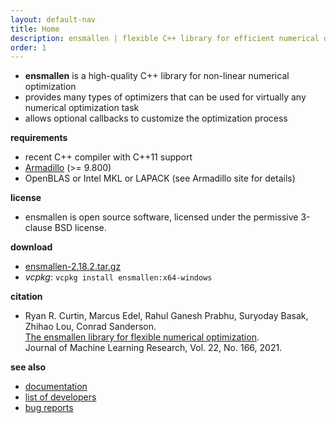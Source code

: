 ```yaml
---
layout: default-nav
title: Home
description: ensmallen | flexible C++ library for efficient numerical optimization
order: 1
---
```

* **ensmallen** is a high-quality C++ library for non-linear numerical optimization
* provides many types of optimizers that can be used for virtually any numerical optimization task
* allows optional callbacks to customize the optimization process

**requirements**

 * recent C++ compiler with C++11 support
 * [Armadillo](http://arma.sourceforge.net) (>= 9.800)
 * OpenBLAS or Intel MKL or LAPACK (see Armadillo site for details)

**license**

  * ensmallen is open source software, licensed under the permissive 3-clause BSD
license.

**download**

 - [ensmallen-2.18.2.tar.gz](files/ensmallen-2.18.2.tar.gz)
 - _vcpkg_: `vcpkg install ensmallen:x64-windows`

**citation**

  * Ryan R. Curtin, Marcus Edel, Rahul Ganesh Prabhu, Suryoday Basak, Zhihao Lou, Conrad Sanderson.  
    [The ensmallen library for flexible numerical optimization](https://jmlr.org/papers/volume22/20-416/20-416.pdf).  
    Journal of Machine Learning Research, Vol. 22, No. 166, 2021.

**see also**

 * [documentation](docs.html)
 * [list of developers](developers.html)
 * [bug reports](questions.html)
